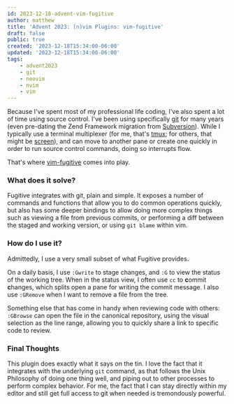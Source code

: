 ```yaml
---
id: 2023-12-18-advent-vim-fugitive
author: matthew
title: 'Advent 2023: (n)vim Plugins: vim-fugitive'
draft: false
public: true
created: '2023-12-18T15:34:00-06:00'
updated: '2023-12-18T15:34:00-06:00'
tags:
    - advent2023
    - git
    - neovim
    - nvim
    - vim
---
```

Because I've spent most of my professional life coding, I've also spent a lot of time using source control.
I've been using specifically [git](https://git-scm.com/) for many years (even pre-dating the Zend Framework migration from [Subversion](https://subversion.apache.org)).
While I typically use a terminal multiplexer (for me, that's [tmux](https://github.com/tmux/tmux/wiki); for others, that might be [screen](https://www.gnu.org/software/screen/)), and can move to another pane or create one quickly in order to run source control commands, doing so interrupts flow.

That's where [vim-fugitive](https://github.com/tpope/vim-fugitive) comes into play.

<!--- EXTENDED -->

### What does it solve?

Fugitive integrates with git, plain and simple.
It exposes a number of commands and functions that allow you to do common operations quickly, but also has some deeper bindings to allow doing more complex things such as viewing a file from previous commits, or performing a diff between the staged and working version, or using `git blame` within vim.

### How do I use it?

Admittedly, I use a very small subset of what Fugitive provides.

On a daily basis, I use `:Gwrite` to stage changes, and `:G` to view the status of the working tree.
When in the status view, I often use `cc` to **c**ommit **c**hanges, which splits open a pane for writing the commit message.
I also use `:GRemove` when I want to remove a file from the tree. 

Something else that has come in handy when reviewing code with others: `:GBrowse` can open the file in the canonical repository, using the visual selection as the line range, allowing you to quickly share a link to specific code to review.

### Final Thoughts

This plugin does exactly what it says on the tin.
I love the fact that it integrates with the underlying `git` command, as that follows the Unix Philosophy of doing one thing well, and piping out to other processes to perform complex behavior.
For me, the fact that I can stay directly within my editor and still get full access to git when needed is tremondously powerful.
